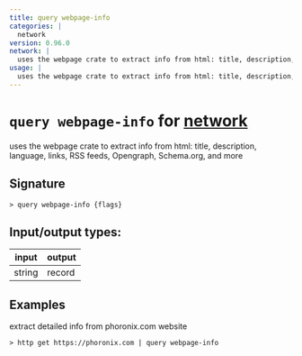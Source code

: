 ```yaml
---
title: query webpage-info
categories: |
  network
version: 0.96.0
network: |
  uses the webpage crate to extract info from html: title, description, language, links, RSS feeds, Opengraph, Schema.org, and more
usage: |
  uses the webpage crate to extract info from html: title, description, language, links, RSS feeds, Opengraph, Schema.org, and more
---
```

<!-- This file is automatically generated. Please edit the command in https://github.com/nushell/nushell instead. -->

# `query webpage-info` for [network](/commands/categories/network.md)

<div class='command-title'>uses the webpage crate to extract info from html: title, description, language, links, RSS feeds, Opengraph, Schema.org, and more</div>

## Signature

```> query webpage-info {flags} ```


## Input/output types:

| input  | output |
| ------ | ------ |
| string | record |

## Examples

extract detailed info from phoronix.com website
```nu
> http get https://phoronix.com | query webpage-info

```
